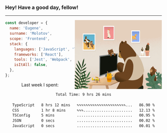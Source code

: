 ### Hey! Have a good day, fellow!
---
<img align='right' alt='GIF' vertical-align='center' src='./src/giphy.gif' width='280px' height='222px'/>

```javascript
const developer = {
  name: 'Eugene',
  surname: 'Molotov',
  scope: 'Frontend',
  stack: {
    languages: ['JavaScript', 'TypeScript'],
    frameworks: ['React'],
    tools: ['Jest', 'Webpack', 'Sass'],
    isItAll: false,
  },
};
```
<p align="center">
  Last week I spent:
</p>
<div align="center">
<!--START_SECTION:waka-->

```txt
Total Time: 9 hrs 26 mins

TypeScript   8 hrs 12 mins   ✎✎✎✎✎✎✎✎✎✎✎✎✎✎✎✎✎✎✎✎✎✎...   86.90 %
CSS          1 hr 8 mins     ✎✎✎......................   12.13 %
TSConfig     5 mins          .........................   00.95 %
JSON         0 secs          .........................   00.02 %
JavaScript   0 secs          .........................   00.01 %
```

<!--END_SECTION:waka-->

